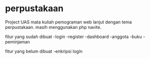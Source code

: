 # perpustakaan
Project UAS mata kuliah pemograman web lanjut dengan tema perpustakaan. masih menggunakan php navite.

fitur yang sudah dibuat
-login
-register
-dashboard
-anggota
-buku
-peminjaman

fitur yang belum dibuat
-enkripsi login
